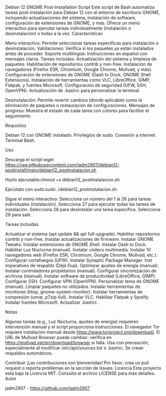 Debian 12 GNOME Post-Installation Script
Este script de Bash automatiza tareas post-instalación para Debian 12 con el entorno de escritorio GNOME, incluyendo actualizaciones del sistema, instalación de software, configuración de extensiones de GNOME, y más. Ofrece un menú interactivo para ejecutar tareas individualmente (instalación o desinstalación) o todas a la vez.
Características

Menú interactivo: Permite seleccionar tareas específicas para instalación o desinstalación.
Validaciones: Verifica si los paquetes ya están instalados antes de proceder.
Soporte multilingüe: Instrucciones en español con mensajes claros.
Tareas incluidas:
Actualización del sistema y limpieza de paquetes.
Habilitación de repositorios contrib y non-free.
Instalación de navegadores (Firefox ESR, Chromium, Google Chrome, Mullvad, y más).
Configuración de extensiones de GNOME (Dash to Dock, GNOME Shell Extensions).
Instalación de herramientas como VLC, LibreOffice, GIMP, Flatpak, y fuentes Microsoft.
Configuración de seguridad (UFW, SSH, OpenVPN).
Actualización de .bashrc para personalizar la terminal.


Desinstalación: Permite revertir cambios (donde aplicable) como la eliminación de paquetes o restauración de configuraciones.
Mensajes de progreso: Muestra el estado de cada tarea con colores para facilitar el seguimiento.

Requisitos

Debian 12 con GNOME instalado.
Privilegios de sudo.
Conexión a internet.
Terminal Bash.

Uso

Descarga el script:wget https://raw.githubusercontent.com/jadm2907/debian12-postinstall/main/debian12_postinstalacion.sh


Hazlo ejecutable:chmod +x debian12_postinstalacion.sh


Ejecútalo con sudo:sudo ./debian12_postinstalacion.sh


Sigue el menú interactivo:
Selecciona un número del 1 al 26 para tareas individuales (instalación).
Selecciona 27 para ejecutar todas las tareas de instalación.
Selecciona 28 para desinstalar una tarea específica.
Selecciona 29 para salir.



Tareas Incluidas

Actualizar el sistema (apt update && apt full-upgrade).
Habilitar repositorios contrib y non-free.
Instalar actualizaciones de firmware.
Instalar GNOME Tweaks.
Instalar extensiones de GNOME Shell.
Instalar Dash to Dock.
Habilitar Luz Nocturna (manual).
Instalar códecs multimedia.
Instalar 10 navegadores web (Firefox ESR, Chromium, Google Chrome, Mullvad, etc.).
Configurar cortafuegos (UFW).
Instalar Synaptic Package Manager.
Inst imperatives de respaldo (Déjà Dup).
Optimizar ajustes de energía (manual).
Instalar controladores propietarios (manual).
Configurar sincronización de archivos (manual).
Instalar software de productividad (LibreOffice, GIMP).
Configurar SSH.
Configurar VPN (OpenVPN).
Personalizar tema de GNOME (manual).
Limpiar paquetes no utilizados.
Instalar herramientas de monitoreo (htop, gnome-system-monitor).
Instalar herramientas de compresión (unrar, p7zip-full).
Instalar VLC.
Habilitar Flatpak y Spotify.
Instalar fuentes Microsoft.
Actualizar .bashrc.

Notas

Algunas tareas (e.g., Luz Nocturna, ajustes de energía) requieren intervención manual y el script proporciona instrucciones.
El navegador Tor requiere instalación manual desde https://www.torproject.org/download/.
El URL de Mullvad Browser puede cambiar; verifica en https://mullvad.net/en/download/browser si falla.
Usa con precaución, especialmente al modificar /etc/apt/sources.list o .bashrc. Se crean respaldos automáticos.

Contribuir
¡Las contribuciones son bienvenidas! Por favor, crea un pull request o reporta problemas en la sección de Issues.
Licencia
Este proyecto está bajo la Licencia MIT. Consulta el archivo LICENSE para más detalles.
Autor

jadm2907 - https://github.com/jadm2907

